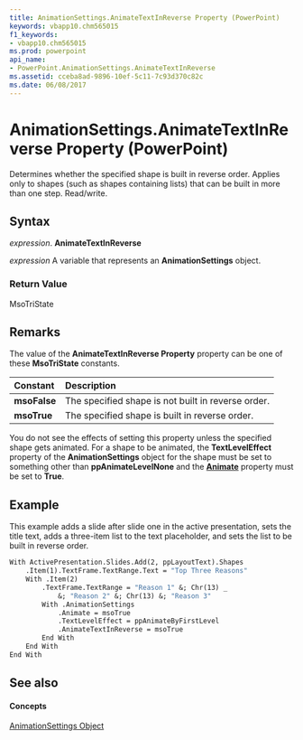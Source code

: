 ```yaml
---
title: AnimationSettings.AnimateTextInReverse Property (PowerPoint)
keywords: vbapp10.chm565015
f1_keywords:
- vbapp10.chm565015
ms.prod: powerpoint
api_name:
- PowerPoint.AnimationSettings.AnimateTextInReverse
ms.assetid: cceba8ad-9896-10ef-5c11-7c93d370c82c
ms.date: 06/08/2017
---
```



# AnimationSettings.AnimateTextInReverse Property (PowerPoint)

Determines whether the specified shape is built in reverse order. Applies only to shapes (such as shapes containing lists) that can be built in more than one step. Read/write.


## Syntax

 _expression_. **AnimateTextInReverse**

 _expression_ A variable that represents an **AnimationSettings** object.


### Return Value

MsoTriState


## Remarks

The value of the  **AnimateTextInReverse Property** property can be one of these **MsoTriState** constants.



|**Constant**|**Description**|
|:-----|:-----|
|**msoFalse**|The specified shape is not built in reverse order.|
|**msoTrue**| The specified shape is built in reverse order.|
You do not see the effects of setting this property unless the specified shape gets animated. For a shape to be animated, the  **TextLevelEffect** property of the **AnimationSettings** object for the shape must be set to something other than **ppAnimateLevelNone** and the **[Animate](animationsettings-animate-property-powerpoint.md)** property must be set to **True**.


## Example

This example adds a slide after slide one in the active presentation, sets the title text, adds a three-item list to the text placeholder, and sets the list to be built in reverse order.


```vb
With ActivePresentation.Slides.Add(2, ppLayoutText).Shapes
    .Item(1).TextFrame.TextRange.Text = "Top Three Reasons"
    With .Item(2)
        .TextFrame.TextRange = "Reason 1" &; Chr(13) _
            &; "Reason 2" &; Chr(13) &; "Reason 3"
        With .AnimationSettings
            .Animate = msoTrue
            .TextLevelEffect = ppAnimateByFirstLevel
            .AnimateTextInReverse = msoTrue
        End With
    End With
End With
```


## See also


#### Concepts


[AnimationSettings Object](animationsettings-object-powerpoint.md)


